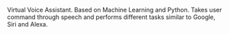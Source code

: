 Virtual Voice Assistant.
Based on Machine Learning and Python.
Takes user command through speech and performs different tasks
similar to Google, Siri and Alexa.
